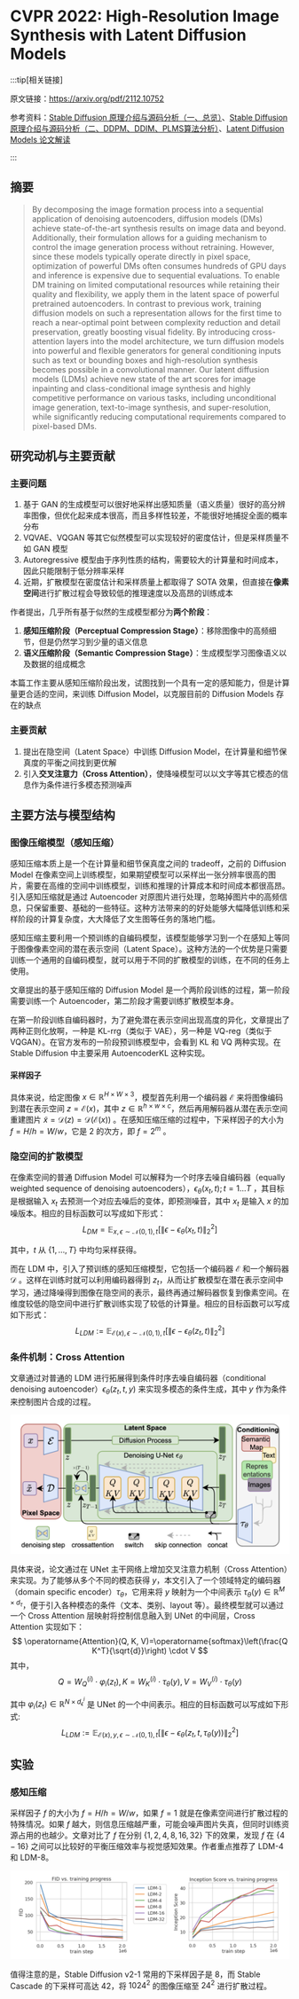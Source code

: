 # CVPR 2022: High-Resolution Image Synthesis with Latent Diffusion Models

:::tip[相关链接]

原文链接：https://arxiv.org/pdf/2112.10752

参考资料：[Stable Diffusion 原理介绍与源码分析（一、总览）](https://mp.weixin.qq.com/s/42GdvjQIvHctvTXcmopL7A)、[Stable Diffusion 原理介绍与源码分析（二、DDPM、DDIM、PLMS算法分析）](https://blog.csdn.net/Eric_1993/article/details/129600524)、[Latent Diffusion Models 论文解读](https://zhuanlan.zhihu.com/p/582693939)

:::

## 摘要

> By decomposing the image formation process into a sequential application of denoising autoencoders, diffusion models (DMs) achieve state-of-the-art synthesis results on image data and beyond. Additionally, their formulation allows for a guiding mechanism to control the image generation process without retraining. However, since these models typically operate directly in pixel space, optimization of powerful DMs often consumes hundreds of GPU days and inference is expensive due to sequential evaluations. To enable DM training on limited computational resources while retaining their quality and flexibility, we apply them in the latent space of powerful pretrained autoencoders. In contrast to previous work, training diffusion models on such a representation allows for the first time to reach a near-optimal point between complexity reduction and detail preservation, greatly boosting visual fidelity. By introducing cross-attention layers into the model architecture, we turn diffusion models into powerful and flexible generators for general conditioning inputs such as text or bounding boxes and high-resolution synthesis becomes possible in a convolutional manner. Our latent diffusion models (LDMs) achieve new state of the art scores for image inpainting and class-conditional image synthesis and highly competitive performance on various tasks, including unconditional image generation, text-to-image synthesis, and super-resolution, while significantly reducing computational requirements compared to pixel-based DMs.

## 研究动机与主要贡献

### 主要问题

1. 基于 GAN 的生成模型可以很好地采样出感知质量（语义质量）很好的高分辨率图像，但优化起来成本很高，而且多样性较差，不能很好地捕捉全面的概率分布
2. VQVAE、VQGAN 等其它似然模型可以实现较好的密度估计，但是采样质量不如 GAN 模型
3. Autoregressive 模型由于序列性质的结构，需要较大的计算量和时间成本，因此只能限制于低分辨率采样
4. 近期，扩散模型在密度估计和采样质量上都取得了 SOTA 效果，但直接在**像素空间**进行扩散过程会导致较低的推理速度以及高昂的训练成本

作者提出，几乎所有基于似然的生成模型都分为**两个阶段**：

1. **感知压缩阶段（Perceptual Compression Stage）**：移除图像中的高频细节，但是仍然学习到少量的语义信息
2. **语义压缩阶段（Semantic Compression Stage）**：生成模型学习图像语义以及数据的组成概念

本篇工作主要从感知压缩阶段出发，试图找到一个具有一定的感知能力，但是计算量更合适的空间，来训练 Diffusion Model，以克服目前的 Diffusion Models 存在的缺点

### 主要贡献

1. 提出在隐空间（Latent Space）中训练 Diffusion Model，在计算量和细节保真度的平衡之间找到更优解
1. 引入**交叉注意力（Cross Attention）**，使降噪模型可以以文字等其它模态的信息作为条件进行多模态预测噪声

## 主要方法与模型结构

### 图像压缩模型（感知压缩）

感知压缩本质上是一个在计算量和细节保真度之间的 tradeoff，之前的 Diffusion Model 在像素空间上训练模型，如果期望模型可以采样出一张分辨率很高的图片，需要在高维的空间中训练模型，训练和推理的计算成本和时间成本都很高昂。引入感知压缩就是通过 Autoencoder 对原图片进行处理，忽略掉图片中的高频信息，只保留重要、基础的一些特征。这种方法带来的的好处能够大幅降低训练和采样阶段的计算复杂度，大大降低了文生图等任务的落地门槛。

感知压缩主要利用一个预训练的自编码模型，该模型能够学习到一个在感知上等同于图像像素空间的潜在表示空间（Latent Space）。这种方法的一个优势是只需要训练一个通用的自编码模型，就可以用于不同的扩散模型的训练，在不同的任务上使用。

文章提出的基于感知压缩的 Diffusion Model 是一个两阶段训练的过程，第一阶段需要训练一个 Autoencoder，第二阶段才需要训练扩散模型本身。

在第一阶段训练自编码器时，为了避免潜在表示空间出现高度的异化，文章提出了两种正则化放啊，一种是 KL-rrg（类似于 VAE），另一种是 VQ-reg（类似于 VQGAN）。在官方发布的一阶段预训练模型中，会看到 KL 和 VQ 两种实现。在 Stable Diffusion 中主要采用 AutoencoderKL 这种实现。

#### 采样因子

具体来说，给定图像 $x \in \mathbb{R}^{H \times W \times 3}$，模型首先利用一个编码器 $\mathcal{E}$ 来将图像编码到潜在表示空间 $z=\mathcal{E}(x)$，其中 $z \in \mathbb{R}^{h \times w \times c}$，然后再用解码器从潜在表示空间重建图片 $\tilde{x}=\mathcal{D}(z)=\mathcal{D}(\mathcal{E}(x))$ 。在感知压缩压缩的过程中，下采样因子的大小为 $f=H / h=W / w$，它是 2 的次方，即 $f=2^m$ 。

### 隐空间的扩散模型

在像素空间的普通 Diffusion Model 可以解释为一个时序去噪自编码器（equally weighted sequence of denoising autoencoders），$\epsilon_\theta\left(x_t, t\right) ; t=1 \ldots T$ ，其目标是根据输入 $x_t$ 去预测一个对应去噪后的变体，即预测噪音，其中 $x_t$ 是输入 $x$ 的加噪版本。相应的目标函数可以写成如下形式：
$$
L_{D M}=\mathbb{E}_{x, \epsilon \sim \mathcal{N}(0,1), t}\left[\left\|\epsilon-\epsilon_\theta\left(x_t, t\right)\right\|_2^2\right]
$$

其中，$t$ 从 $\{1, \ldots, T\}$ 中均匀采样获得。

而在 LDM 中，引入了预训练的感知压缩模型，它包括一个编码器 $\mathcal{E}$ 和一个解码器 $\mathcal{D}$ 。这样在训练时就可以利用编码器得到 $z_t$，从而让扩散模型在潜在表示空间中学习，通过降噪得到图像在隐空间的表示，最终再通过解码器恢复到像素空间。在维度较低的隐空间中进行扩散训练实现了较低的计算量。相应的目标函数可以写成如下形式：
$$
L_{L D M}:=\mathbb{E}_{\mathcal{E}(x), \epsilon \sim \mathcal{N}(0,1), t}\left[\left\|\epsilon-\epsilon_\theta\left(z_t, t\right)\right\|_2^2\right]
$$

### 条件机制：Cross Attention

文章通过对普通的 LDM 进行拓展得到条件时序去噪自编码器（conditional denoising autoencoder）$\epsilon_\theta\left(z_t, t, y\right)$ 来实现多模态的条件生成，其中 $y$ 作为条件来控制图片合成的过程。

![image-20240822173450165](https://raw.githubusercontent.com/bonjour-npy/Image-Hosting-Service/main/typora_imagesimage-20240822173450165.png)

具体来说，论文通过在 UNet 主干网络上增加交叉注意力机制（Cross Attention）来实现。为了能够从多个不同的模态获得 $y$，本文引入了一个领域特定的编码器（domain specific encoder）$\tau_\theta$，它用来将 $y$ 映射为一个中间表示 $\tau_\theta(y) \in \mathbb{R}^{M \times d_\tau}$，便于引入各种模态的条件（文本、类别、layout 等）。最终模型就可以通过一个 Cross Attention 层映射将控制信息融入到 UNet 的中间层，Cross Attention 实现如下：
$$
\operatorname{Attention}(Q, K, V)=\operatorname{softmax}\left(\frac{Q K^T}{\sqrt{d}}\right) \cdot V
$$
其中，
$$
Q=W_Q^{(i)} \cdot \varphi_i\left(z_t\right), K=W_K^{(i)} \cdot \tau_\theta(y), V=W_V^{(i)} \cdot \tau_\theta(y)
$$

其中 $\varphi_i\left(z_t\right) \in \mathbb{R}^{N \times d_\epsilon^i}$ 是 UNet 的一个中间表示。相应的目标函数可以写成如下形式:
$$
L_{L D M}:=\mathbb{E}_{\mathcal{E}(x), y, \epsilon \sim \mathcal{N}(0,1), t}\left[\left\|\epsilon-\epsilon_\theta\left(z_t, t, \tau_\theta(y)\right)\right\|_2^2\right]
$$

## 实验

### 感知压缩

采样因子 $f$ 的大小为 $f=H / h=W / w$，如果 $f=1$ 就是在像素空间进行扩散过程的特殊情况。如果 $f$ 越大，则信息压缩越严重，可能会噪声图片失真，但同时训练资源占用的也越少。文章对比了 $f$ 在分别 $\{1,2,4,8,16,32\}$ 下的效果，发现 $f$ 在 $\{4-16\}$ 之间可以比较好的平衡压缩效率与视觉感知效果。作者重点推荐了 LDM-4 和 LDM-8。

![image-20240822182322049](https://raw.githubusercontent.com/bonjour-npy/Image-Hosting-Service/main/typora_imagesimage-20240822182322049.png)

值得注意的是，Stable Diffusion v2-1 常用的下采样因子是 8，而 Stable Cascade 的下采样可高达 42，将 $1024^2$ 的图像压缩至 $24^2$ 进行扩散过程。

